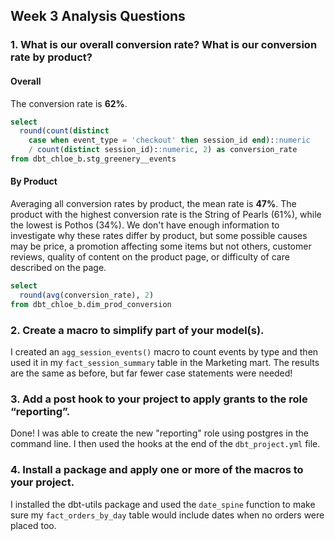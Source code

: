 ## Week 3 Analysis Questions

### 1. What is our overall conversion rate? What is our conversion rate by product?
#### Overall
The conversion rate is **62%**.

```sql
select 
  round(count(distinct 
    case when event_type = 'checkout' then session_id end)::numeric
    / count(distinct session_id)::numeric, 2) as conversion_rate
from dbt_chloe_b.stg_greenery__events
```

#### By Product
Averaging all conversion rates by product, the mean rate is **47%**. The product with the highest conversion rate is the String of Pearls (61%), while the lowest is Pothos (34%). We don't have enough information to investigate why these rates differ by product, but some possible causes may be price, a promotion affecting some items but not others, customer reviews, quality of content on the product page, or difficulty of care described on the page.

```sql
select 
  round(avg(conversion_rate), 2)
from dbt_chloe_b.dim_prod_conversion
```

### 2. Create a macro to simplify part of your model(s).
I created an `agg_session_events()` macro to count events by type and then used it in my `fact_session_summary` table in the Marketing mart. The results are the same as before, but far fewer case statements were needed!

### 3. Add a post hook to your project to apply grants to the role “reporting”. 
Done! I was able to create the new "reporting" role using postgres in the command line. I then used the hooks at the end of the `dbt_project.yml` file.

### 4. Install a package and apply one or more of the macros to your project.
I installed the dbt-utils package and used the `date_spine` function to make sure my `fact_orders_by_day` table would include dates when no orders were placed too.